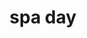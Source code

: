 ---
layout: page
title: spa day
description: stuff goes here get the details by contacting us below
permalink: /pt6.html
---
